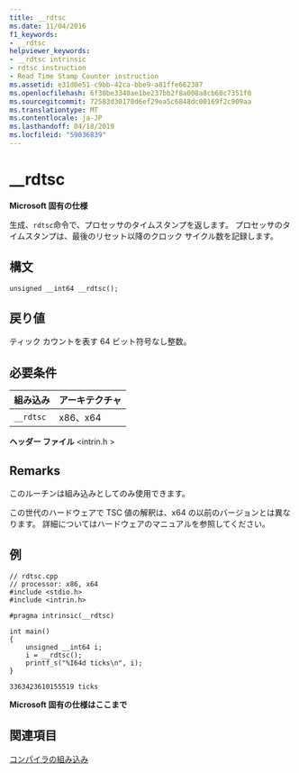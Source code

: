 ```yaml
---
title: __rdtsc
ms.date: 11/04/2016
f1_keywords:
- __rdtsc
helpviewer_keywords:
- __rdtsc intrinsic
- rdtsc instruction
- Read Time Stamp Counter instruction
ms.assetid: e31d0e51-c9bb-42ca-bbe9-a81ffe662387
ms.openlocfilehash: 6f30be3340ae1be237bb2f8a008a8cb60c7351f0
ms.sourcegitcommit: 72583d30170d6ef29ea5c6848dc00169f2c909aa
ms.translationtype: MT
ms.contentlocale: ja-JP
ms.lasthandoff: 04/18/2019
ms.locfileid: "59036839"
---
```

# <a name="rdtsc"></a>__rdtsc

**Microsoft 固有の仕様**

生成、`rdtsc`命令で、プロセッサのタイムスタンプを返します。 プロセッサのタイムスタンプは、最後のリセット以降のクロック サイクル数を記録します。

## <a name="syntax"></a>構文

```
unsigned __int64 __rdtsc();
```

## <a name="return-value"></a>戻り値

ティック カウントを表す 64 ビット符号なし整数。

## <a name="requirements"></a>必要条件

|組み込み|アーキテクチャ|
|---------------|------------------|
|`__rdtsc`|x86、x64|

**ヘッダー ファイル** \<intrin.h >

## <a name="remarks"></a>Remarks

このルーチンは組み込みとしてのみ使用できます。

この世代のハードウェアで TSC 値の解釈は、x64 の以前のバージョンとは異なります。 詳細についてはハードウェアのマニュアルを参照してください。

## <a name="example"></a>例

```
// rdtsc.cpp
// processor: x86, x64
#include <stdio.h>
#include <intrin.h>

#pragma intrinsic(__rdtsc)

int main()
{
    unsigned __int64 i;
    i = __rdtsc();
    printf_s("%I64d ticks\n", i);
}
```

```Output
3363423610155519 ticks
```

**Microsoft 固有の仕様はここまで**

## <a name="see-also"></a>関連項目

[コンパイラの組み込み](../intrinsics/compiler-intrinsics.md)